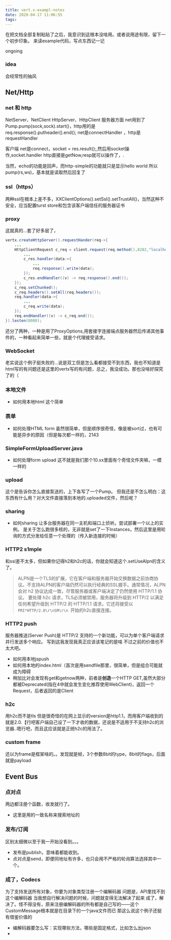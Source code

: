 ```yaml
---
title: vert.x-exampl-notes
date: 2020-04-17 11:06:55
tags:
---
```



在把文档全部复制粘贴了之后，我意识到这根本没啥用。或者说用途有限，留下一个初步印象。
来读example代码，写点东西记一记

ongoing
<!--more-->

### idea
会经常性的抽风

## Net/Http

### net 和 http
NetServer、NetClient
HttpServer、HttpClient
服务器方面
net用到了Pump.pump(sock,sock).start()，http用的是req.response().putheader().end();
net是connectHandler ，http是requestHandler

客户端
net是connect，socket = res.result();,然后用socket操作,socket.handler
http直接是getNow,resp就可以操作了，.

当然，echo的功能是回声，而http-simple的功能就只是显示hello world
所以pump(rs,ws)，基本就是读取然后回复了

### ssl（https）
两种ssl在根本上差不多，XXClientOptions().setSsl().setTrustAll()，当然这种不安全，应当配置turst store和包含该客户端信任的服务器证书

### proxy
这就真的...套了好多层了，
```java
vertx.createHttpServer().requestHander(req->{
    ...
    HttpClientRequest c_req = client.request(req.method(),8282,"localhost",req.uri(),c_res->{
        ...
        c_res.handler(data->{
            ...
            req.response().write(data);
        });
        c_res.endHandler((v) -> req.response().end());
    });
    c_req.setChunked();
    c_req.headers().setAll(req.headers());
    req.handler(data->{
        ...
        c_req.write(data);
    });
    req.endHandler((v) -> c_req.end());
}).lesten(8080);
```
还分了两种，一种是用了ProxyOptions,用套接字连接端点服务器然后传递其他事件的，一种看起来简单一些，就是个代理接受请求。

### WebSocket
老实说这个例子挺失败的...说是双工但是怎么看都接受不到东西，我也不知道是html写的有问题还是这里的vertx写的有问题，总之，我没成功。那也没啥好探究了的（

### 本地文件
+ 如何用本地html
这个简单

### 表单 
+ 如何处理HTML form
虽然很简单，但是顺序很奇怪，像是被sort过，也有可能是异步的原因（但是每次都一样的，2143

### SimpleFormUploadServer.java
+ 如何处理form upload
这不就是我们那个10.xx里面有个奇怪文件夹嘛，一模一样的

### upload
这个是告诉你怎么直接泵送的，上下各写了一个Pump。
但我还是不怎么明白：这东西有什么用？对大文件直接落到本地的.uploaded文件，然后呢？

### sharing
+ 如何sharing 让多台服务器在同一主机和端口上侦听。尝试部署一个以上的实例。
是关于怎么跑很多核的，无非就是set了一下Instances，然后这里是用轮询的方式分发给任意一个处理的（传入新连接的时候）

### HTTP2 s1mple
和ssl差不太多，但如果你记得h2和h2c的话，你就会知道这个.setUseAlpn的含义了。
>ALPN是一个TLS的扩展，它在客户端和服务器开始交换数据之前协商协议。不支持ALPN的客户端仍然可以执行经典的SSL握手。通常情况，ALPN会对 h2 协议达成一致，尽管服务器或客户端决定了仍然使用 HTTP/1.1 协议。
要处理 h2c 请求，TLS必须被禁用，服务器将升级到 HTTP/2 以满足任何希望升级到 HTTP/2 的 HTTP/1.1 请求。它还将接受以 `PRI*HTTP/2.0\r\nSM\r\n `开始的h2c直接连接。

### HTTP2 push
服务器推送(Server Push)是 HTTP/2 支持的一个新功能，可以为单个客户端请求并行发送多个响应。
写到这我发现我真正应该该笔记的是啥
不过之前的价值也不太大吧。
+ 如何用本地jspush
+ 如何用本地的index.html（首次是用sendfile那里，很简单，但是组合可能就成为障碍
+ 稍加比对会发现有get和getnow两种，前者是**创造**一个HTTP GET,虽然大部分都被Deprecated(指在4中就会发生变化推荐使用WebClient)，返回一个Request，后者返回的是Client

### h2c
用h2c而不是tls
但是很奇怪的在网上显示的version是http1.1，而用客户端收到的就是2.0.【行吧客户端自己设了一下才收的数据，还说是不适用于不支持h2c的浏览器..嗯行吧，而且这应该就是正统h2c的用法了。

### custom frame
还以为frame是框架啥的。。发现就是帧，3个参数8bit的type，8bit的flags，后面就是payload

## Event Bus
### 点对点
两边都注册个函数，收发就行了。
+ 这里是用的一致名称来搜索地址的

### 发布/订阅
区别太细微以至于我一开始没看到。。。
+ 发布是publish，意味着都能收到。
+ 点对点是send，即便同地址有许多，也只会用不严格的轮询算法选择其中一个。

### 成了，Codecs
为了支持发送所有对象，你要为对象类型注册一个编解码器
问题是，API里找不到这个编解码器
当我想自行解决问题的时候，问题就变得无法解决了起来
成了，解决了。怪不得没有，原来注册编解码器的所有都是自己写的——这个CustomMessage根本就是在目录下的一个java文件而已
那这么说这个例子还挺有借鉴价值的
+ 编解码器要怎么写：实现哪些方法，哪些是固定格式，比如怎么出json
+ 